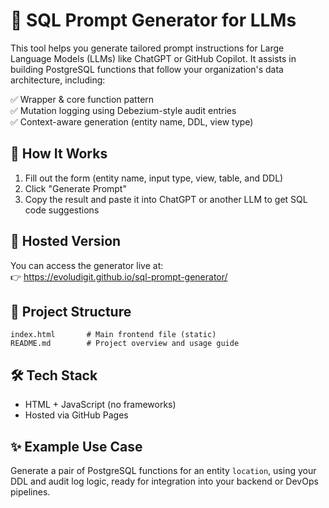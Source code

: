 # 🧠 SQL Prompt Generator for LLMs

This tool helps you generate tailored prompt instructions for Large Language Models (LLMs) like ChatGPT or GitHub Copilot. It assists in building PostgreSQL functions that follow your organization's data architecture, including:

✅ Wrapper & core function pattern  
✅ Mutation logging using Debezium-style audit entries  
✅ Context-aware generation (entity name, DDL, view type)  

## 🔧 How It Works

1. Fill out the form (entity name, input type, view, table, and DDL)
2. Click "Generate Prompt"
3. Copy the result and paste it into ChatGPT or another LLM to get SQL code suggestions

## 🚀 Hosted Version

You can access the generator live at:  
👉 https://evoludigit.github.io/sql-prompt-generator/

## 📁 Project Structure

```
index.html       # Main frontend file (static)
README.md        # Project overview and usage guide
```

## 🛠️ Tech Stack

- HTML + JavaScript (no frameworks)
- Hosted via GitHub Pages

## ✨ Example Use Case

Generate a pair of PostgreSQL functions for an entity `location`, using your DDL and audit log logic, ready for integration into your backend or DevOps pipelines.
